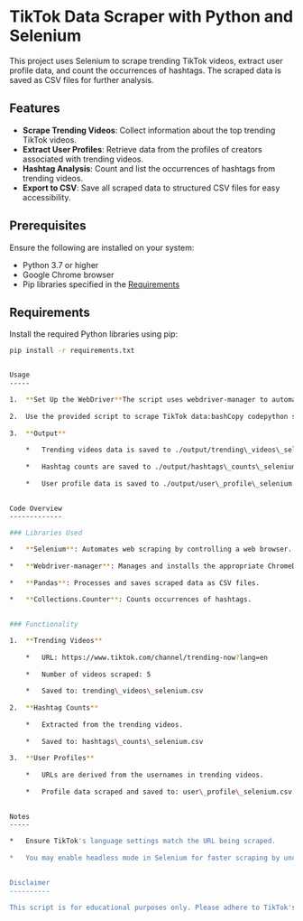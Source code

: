 # TikTok Data Scraper with Python and Selenium

This project uses Selenium to scrape trending TikTok videos, extract user profile data, and count the occurrences of hashtags. The scraped data is saved as CSV files for further analysis.

## Features

- **Scrape Trending Videos**: Collect information about the top trending TikTok videos.
- **Extract User Profiles**: Retrieve data from the profiles of creators associated with trending videos.
- **Hashtag Analysis**: Count and list the occurrences of hashtags from trending videos.
- **Export to CSV**: Save all scraped data to structured CSV files for easy accessibility.

## Prerequisites

Ensure the following are installed on your system:
- Python 3.7 or higher
- Google Chrome browser
- Pip libraries specified in the [Requirements](#requirements)

## Requirements

Install the required Python libraries using pip:

```bash
pip install -r requirements.txt


Usage
-----

1.  **Set Up the WebDriver**The script uses webdriver-manager to automatically install and manage the ChromeDriver.
    
2.  Use the provided script to scrape TikTok data:bashCopy codepython scrape\_tiktok\_data.py
    
3.  **Output**
    
    *   Trending videos data is saved to ./output/trending\_videos\_selenium.csv.
        
    *   Hashtag counts are saved to ./output/hashtags\_counts\_selenium.csv.
        
    *   User profile data is saved to ./output/user\_profile\_selenium.csv.
        

Code Overview
-------------

### Libraries Used

*   **Selenium**: Automates web scraping by controlling a web browser.
    
*   **Webdriver-manager**: Manages and installs the appropriate ChromeDriver version.
    
*   **Pandas**: Processes and saves scraped data as CSV files.
    
*   **Collections.Counter**: Counts occurrences of hashtags.
    

### Functionality

1.  **Trending Videos**
    
    *   URL: https://www.tiktok.com/channel/trending-now?lang=en
        
    *   Number of videos scraped: 5
        
    *   Saved to: trending\_videos\_selenium.csv
        
2.  **Hashtag Counts**
    
    *   Extracted from the trending videos.
        
    *   Saved to: hashtags\_counts\_selenium.csv
        
3.  **User Profiles**
    
    *   URLs are derived from the usernames in trending videos.
        
    *   Profile data scraped and saved to: user\_profile\_selenium.csv
        

Notes
-----

*   Ensure TikTok's language settings match the URL being scraped.
    
*   You may enable headless mode in Selenium for faster scraping by uncommenting the --headless option in the code.
    

Disclaimer
----------

This script is for educational purposes only. Please adhere to TikTok's terms of service and scraping policies when using this script.

